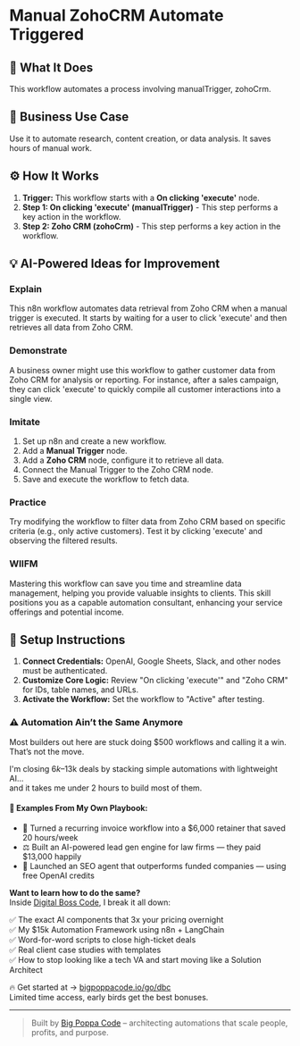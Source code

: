 # Manual ZohoCRM Automate Triggered

## 🚀 What It Does
This workflow automates a process involving manualTrigger, zohoCrm.

## 💼 Business Use Case
Use it to automate research, content creation, or data analysis. It saves hours of manual work.

## ⚙️ How It Works
1.  **Trigger:** This workflow starts with a **On clicking 'execute'** node.
2. **Step 1: On clicking 'execute' (manualTrigger)** - This step performs a key action in the workflow.
3. **Step 2: Zoho CRM (zohoCrm)** - This step performs a key action in the workflow.

## 💡 AI-Powered Ideas for Improvement
### Explain
This n8n workflow automates data retrieval from Zoho CRM when a manual trigger is executed. It starts by waiting for a user to click 'execute' and then retrieves all data from Zoho CRM.

### Demonstrate
A business owner might use this workflow to gather customer data from Zoho CRM for analysis or reporting. For instance, after a sales campaign, they can click 'execute' to quickly compile all customer interactions into a single view.

### Imitate
1. Set up n8n and create a new workflow.
2. Add a **Manual Trigger** node.
3. Add a **Zoho CRM** node, configure it to retrieve all data.
4. Connect the Manual Trigger to the Zoho CRM node.
5. Save and execute the workflow to fetch data.

### Practice
Try modifying the workflow to filter data from Zoho CRM based on specific criteria (e.g., only active customers). Test it by clicking 'execute' and observing the filtered results.

### WIIFM
Mastering this workflow can save you time and streamline data management, helping you provide valuable insights to clients. This skill positions you as a capable automation consultant, enhancing your service offerings and potential income.

## 🔧 Setup Instructions
1. **Connect Credentials:** OpenAI, Google Sheets, Slack, and other nodes must be authenticated.
2. **Customize Core Logic:** Review "On clicking 'execute'" and "Zoho CRM" for IDs, table names, and URLs.
3. **Activate the Workflow:** Set the workflow to "Active" after testing.

### ⚠️ Automation Ain’t the Same Anymore

Most builders out here are stuck doing $500 workflows and calling it a win.  
That’s not the move.  

I'm closing $6k–$13k deals by stacking simple automations with lightweight AI...  
and it takes me under 2 hours to build most of them.

#### 🧠 Examples From My Own Playbook:
- 🔁 Turned a recurring invoice workflow into a $6,000 retainer that saved 20 hours/week  
- ⚖️ Built an AI-powered lead gen engine for law firms — they paid $13,000 happily  
- 🚀 Launched an SEO agent that outperforms funded companies — using free OpenAI credits  

**Want to learn how to do the same?**  
Inside [Digital Boss Code](https://bigpoppacode.io/go/dbc), I break it all down:

✅ The exact AI components that 3x your pricing overnight  
✅ My $15k Automation Framework using n8n + LangChain  
✅ Word-for-word scripts to close high-ticket deals  
✅ Real client case studies with templates  
✅ How to stop looking like a tech VA and start moving like a Solution Architect  

🔥 Get started at → [bigpoppacode.io/go/dbc](https://bigpoppacode.io/go/dbc)  
Limited time access, early birds get the best bonuses.

---
> Built by [Big Poppa Code](https://bigpoppacode.io) – architecting automations that scale people, profits, and purpose.
